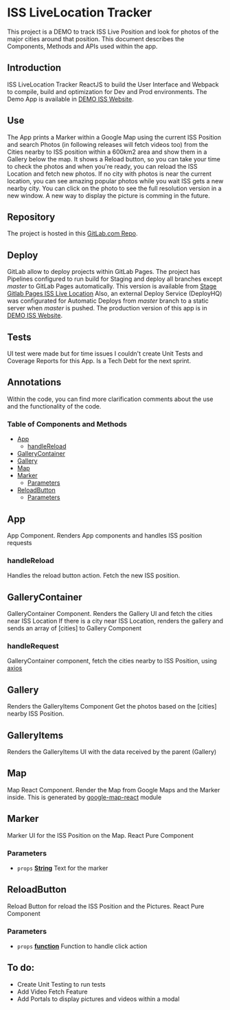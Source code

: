 # ISS LiveLocation Tracker
This project is a DEMO to track ISS Live Position and look for photos of the major cities around that position.
This document describes the Components, Methods and APIs used within the app.

## Introduction
ISS LiveLocation Tracker ReactJS to build the User Interface and Webpack to compile, build and optimization for Dev and Prod environments.
The Demo App is available in [DEMO ISS Website][14].

## Use
The App prints a Marker within a Google Map using the current ISS Position and search Photos (in following releases will fetch videos too) from the Cities nearby to ISS position within a 600km2 area and show them in a Gallery below the map.
It shows a Reload button, so you can take your time to check the photos and when you're ready, you can reload the ISS Location and fetch new photos. 
If no city with photos is near the current location, you can see amazing popular photos while you wait ISS gets a new nearby city.
You can click on the photo to see the full resolution version in a new window. A new way to display the picture is comming in the future. 

## Repository
The project is hosted in this [GitLab.com Repo][15]. 

## Deploy
GitLab allow to deploy projects within GitLab Pages. The project has Pipelines configured to run build for Staging and deploy all branches except _master_ to GitLab Pages automatically.
This version is available from [Stage Gitlab Pages ISS Live Location][17]
Also, an external Deploy Service (DeployHQ) was configurated for Automatic Deploys from _master_ branch to a static server when _master_ is pushed. 
The production version of this app is in [DEMO ISS Website][16]. 

## Tests
UI test were made but for time issues I couldn't create Unit Tests and Coverage Reports for this App. Is a Tech Debt for the next sprint.


## Annotations
Within the code, you can find more clarification comments about the use and the functionality of the code. 

### Table of Components and Methods

-   [App][1]
    -   [handleReload][2]
-   [GalleryContainer][3]
-   [Gallery][4]
-   [Map][5]
-   [Marker][6]
    -   [Parameters][7]
-   [ReloadButton][8]
    -   [Parameters][9]

## App

App Component. Renders App components and handles ISS position requests

### handleReload

Handles the reload button action. Fetch the new ISS position.

## GalleryContainer

GalleryContainer Component. Renders the Gallery UI and fetch the cities near ISS Location
If there is a city near ISS Location, renders the gallery and sends an array of [cities] to Gallery Component

### handleRequest

GalleryContainer component, fetch the cities nearby to ISS Position, using [axios][13]

## Gallery

Renders the GalleryItems Component
Get the photos based on the [cities] nearby ISS Position.

## GalleryItems

Renders the GalleryItems UI with the data received by the parent (Gallery)

## Map

Map React Component. Render the Map from Google Maps and the Marker inside.
This is generated by [google-map-react][12] module

## Marker

Marker UI for the ISS Position on the Map. React Pure Component

### Parameters

-   `props` **[String][10]** Text for the marker

## ReloadButton

Reload Button for reload the ISS Position and the Pictures. React Pure Component

### Parameters

-   `props` **[function][11]** Function to handle click action

[1]: #app

[2]: #handlereload

[3]: #gallerycontainer

[4]: #gallery

[5]: #map

[6]: #marker

[7]: #parameters

[8]: #reloadbutton

[9]: #parameters-1

[10]: https://developer.mozilla.org/docs/Web/JavaScript/Reference/Global_Objects/String

[11]: https://developer.mozilla.org/docs/Web/JavaScript/Reference/Statements/function

[12]: https://github.com/google-map-react/google-map-react

[13]: https://github.com/axios/axios

[14]: https://iss-live-location.web.app/

[15]: https://gitlab.com/manumac86/iss-livelocation-ui

[16]: https://iss-live-location.web.app

[17]: https://manumac86.gitlab.io/iss-livelocation-ui/

## To do: 
 - Create Unit Testing to run tests
 - Add Video Fetch Feature
 - Add Portals to display pictures and videos within a modal
